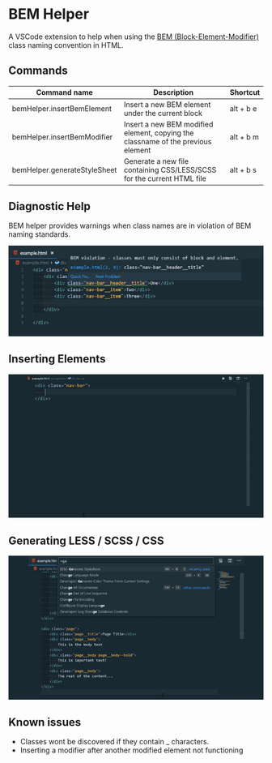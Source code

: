 # BEM Helper

A VSCode extension to help when using the [BEM (Block-Element-Modifier)](http://getbem.com/naming) class naming convention in HTML.

## Commands

| Command name                 | Description                                                                      | Shortcut  |
| ---------------------------- | -------------------------------------------------------------------------------- | --------- |
| bemHelper.insertBemElement   | Insert a new BEM element under the current block                                 | alt + b e |
| bemHelper.insertBemModifier  | Insert a new BEM modified element, copying the classname of the previous element | alt + b m |
| bemHelper.generateStyleSheet | Generate a new file containing CSS/LESS/SCSS for the current HTML file           | alt + b s |

## Diagnostic Help

BEM helper provides warnings when class names are in violation of BEM naming standards.

![Class name warnings](images/diagnostics_example.png)

## Inserting Elements

![Inserting a BEM child element](images/add_child_element.gif)

## Generating LESS / SCSS / CSS

![Generating a stylesheet from HTML](images/generate_stylesheet.gif)

## Known issues

-   Classes wont be discovered if they contain \_ characters.
-   Inserting a modifier after another modified element not functioning